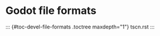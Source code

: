 Godot file formats
==================

::: {#toc-devel-file-formats .toctree maxdepth="1"}
tscn.rst
:::
